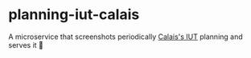 # planning-iut-calais
A microservice that screenshots periodically [Calais's IUT](https://www.iut.univ-littoral.fr/) planning and serves it 📅
